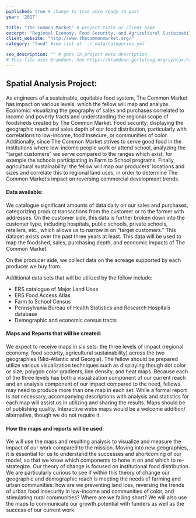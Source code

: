 ```yaml
---
published: true # change to true once ready to post
year: '2017'

title: "The Common Market" # project title or client name
excerpt: "Regional Economy, Food Security, and Agricultural Sustainability Impact of the Common Market" # shows on project list page
client_website: "http://www.thecommonmarket.org/"
category: "food" #see list at `./_data/categories.yml`

seo_description: "" # goes in project meta description
# This file uses Kramdown. See https://kramdown.gettalong.org/syntax.html for syntax
---
```


## Spatial Analysis Project:
As engineers of a sustainable, equitable food system, The Common Market has impact on various levels, which the fellow will map and analyze. Economic: visualizing the geography of sales and purchases correlated to income and poverty tracts and understanding the regional scope of foodsheds created by The Common Market. Food security: displaying the geographic reach and sales depth of our food distribution, particularly with correlations to low-income, food insecure, or communities of color. Additionally, since The Common Market strives to serve good food in the institutions where low-income people work or attend school, analyzing the “target customers” we serve compared to the ranges which exist, for example the schools participating in Farm to School programs. Finally, agricultural sustainability: the fellow will map our producers’ locations and sizes and correlate this to regional land uses, in order to determine The Common Market’s impact on reversing commercial development trends.

#### Data available:
We catalogue significant amounts of data daily on our sales and purchases, categorizing product transactions from the customer or to the farmer with addresses. On the customer side, this data is further broken down into the customer type, including hospitals, public schools, private schools, retailers, etc., which allows us to narrow in on “target customers.” This dataset exists over the past three years at least. This data will be used to map the foodshed, sales, purchasing depth, and economic impacts of The Common Market.

On the producer side, we collect data on the acreage supported by each producer we buy from.

Additional data sets that will be utilized by the fellow include:
- ERS catalogue of Major Land Uses
- ERS Food Access Atlas
- Farm to School Census
- Pennsylvania Bureau of Health Statistics and Research Hospitals database
- Demographic and economic census tracts

#### Maps and Reports that will be created:
We expect to receive maps in six sets: the three levels of impact (regional economy, food security, agricultural sustainability) across the two geographies (Mid-Atlantic and Georgia). The fellow should be prepared utilize various visualization techniques such as displaying though dot color or size, polygon color gradients, line density, and heat maps. Because each of the three levels has both a visualization component of our current reach and an analysis component of our impact compared to the need, fellows may need to produce more than one map in each set. While a formal report is not necessary, accompanying descriptions with analysis and statistics for each map will assist us in utilizing and sharing the results. Maps should be of publishing quality. Interactive webs maps would be a welcome addition/ alternative, though we do not require it.

#### How the maps and reports will be used:
We will use the maps and resulting analysis to visualize and measure the impact of our work compared to the mission. Moving into new geographies, it is essential for us to understand the successes and shortcoming of our model, so that we know which components to hone in on and which to re-strategize. Our theory of change is focused on institutional food distribution. We are particularly curious to see if within this theory of change our geographic and demographic reach is meeting the needs of farming and urban communities: how are we preventing land loss, reversing the trends of urban food insecurity in low-income and communities of color, and stimulating rural communities? Where are we falling short? We will also use the maps to communicate our growth potential with funders as well as the success of our current work.
